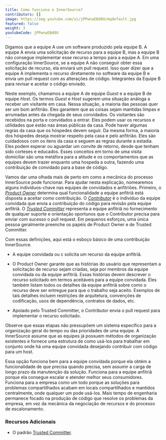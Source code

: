 ```yaml
---
title: Como funciona o InnerSource?
contributors: []
image: https://img.youtube.com/vi/jPPwnaEBd8U/mqdefault.jpg
featured: false
weight: 3
youtubeCode: jPPwnaEBd8U
---
```

<div class="paragraph">
<p>Digamos que a equipe A use um software produzido pela equipe B.
A equipe A envia uma solicitação de recurso para a equipe B, mas a equipe B não consegue implementar esse recurso a tempo para a equipe A.
Em uma configuração InnerSource, se a equipe A não conseguir obter essa solicitação de recurso, ela enviará um pull request.
Isso quer dizer que a equipe A implementa o recurso diretamente no software da equipe B e envia um pull request com as alterações de código.
Integrantes da Equipe B para revisar e aceitar o código enviado.</p>
</div>
<div class="paragraph">
<p>Neste exemplo, chamamos a equipe A de equipe <em>Guest</em> e a equipe B de equipe <em>Host</em>.
Os termos <em>Guest</em> e <em>Host</em> sugerem uma situação análoga a receber um visitante em casa.
Nessa situação, a maioria das pessoas quer ser um bom anfitrião.
Eles garantem que as coisas sejam mantidas limpas e arrumadas antes da chegada de seus convidados.
Os visitantes são recebidos na porta e convidados a entrar.
Eles podem usar os recursos e utilidades que estão nas áreas públicas da casa.
Pode haver algumas regras da casa que os hóspedes devem seguir.
Da mesma forma, a maioria dos hóspedes deseja mostrar respeito pela casa e pelo anfitrião.
Eles são cuidadosos com os itens da casa e seguem as regras durante a estadia.
Eles podem esperar ou aguardar um convite de retorno, desde que tenham sido corteses e educados.
Esses conceitos em torno de uma visita domiciliar são uma metáfora para a atitude e os comportamentos que as equipes devem trazer enquanto uma hospeda a outra, fazendo uma contribuição de convidado para a base de código.</p>
</div>
<div class="paragraph">
<p>Vamos dar uma olhada mais de perto em como a mecânica do processo InnerSource pode funcionar.
Para ajudar nesta explicação, nomearemos alguns indivíduos-chave nas equipes de convidados e anfitriões.
Primeiro, o <a href="https://innersourcecommons.org/learn/learning-path/product-owner"><em>Product Owner</em></a> determina qual funcionalidade a equipe anfitriã está disposta a aceitar como contribuição.
O <a href="https://innersourcecommons.org/learn/learning-path/contributor"><em>Contributor</em></a> é o indivíduo da equipe convidada que envia a contribuição do código para revisão pela equipe anfitriã.
O <a href="https://innersourcecommons.org/learn/learning-path/trusted-committer"><em>Trusted Committer</em></a> representa a equipe anfitriã no fornecimento de qualquer suporte e orientação oportunos que o Contributor precisa para enviar com sucesso o pull request.
Em pequenos esforços, uma única pessoa geralmente preenche os papéis de Product Owner e de Trusted Committer.</p>
</div>
<div class="paragraph">
<p>Com essas definições, aqui está o esboço básico de uma contribuição InnerSource.</p>
</div>
<div class="ulist">
<ul>
<li>
<p>A equipe convidada ou c solicita um recurso da equipe anfitriã.</p>
</li>
<li>
<p>O Product Owner garante que as histórias do usuário que representam a solicitação de recurso sejam criadas, seja por membros da equipe convidada ou da equipe anfitriã.
Essas histórias devem descrever o recurso solicitado em termos aceitáveis para a equipe convidada.
Eles também listam todos os detalhes da equipe anfitriã sobre como o recurso deve ser entregue para que o trabalho seja aceito.
Exemplos de tais detalhes incluem restrições de arquitetura, convenções de codificação, usos de dependência, contratos de dados, etc.</p>
</li>
<li>
<p>Apoiado pelo Trusted Committer, o Contributor envia o pull request para implementar o recurso solicitado.</p>
</li>
</ul>
</div>
<div class="paragraph">
<p>Observe que essas etapas não pressupõem um sistema específico para a organização geral do tempo ou das prioridades de uma equipe. A InnerSource assume que as equipes já possuem métodos de organização existentes e fornece uma estrutura de como usá-los para trabalhar em conjunto onde há uma equipe convidada desejando contribuir com código para um host.</p>
</div>
<div class="paragraph">
<p>Essa opção funciona bem para a equipe convidada porque ela obtém a funcionalidade de que precisa quando precisa, sem assumir a carga de longo prazo da manutenção da solução.
Funciona para a equipe anfitriã porque ela consegue escalar e atender melhor seus consumidores.
Funciona para a empresa como um todo porque as soluções para problemas compartilhados acabam em locais compartilhados e mantidos centralmente, onde qualquer um pode usá-los.
Mais tempo de engenharia permanece focado na produção de código que resolve os problemas da empresa, em vez da mecânica da negociação de recursos e do processo de escalonamento.</p>
</div>
<div class="sect2">
<h3 id="_recursos_adicionais">Recursos Adicionais</h3>
<div class="ulist">
<ul>
<li>
<p>O padrão <a href="https://patterns.innersourcecommons.org/p/trusted-committer">Trusted Committer</a>.</p>
</li>
</ul>
</div>
</div>
<!--- This file autogenerated from https://github.com/InnerSourceCommons/InnerSourceLearningPath/blob/main/scripts -->